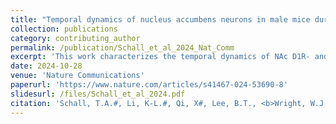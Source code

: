 ```yaml
---
title: "Temporal dynamics of nucleus accumbens neurons in male mice during reward seeking"
collection: publications
category: contributing_author
permalink: /publication/Schall_et_al_2024_Nat_Comm
excerpt: 'This work characterizes the temporal dynamics of NAc D1R- and D2R-expressing MSNs during natural, self-paced reward seeking behavior'
date: 2024-10-28
venue: 'Nature Communications'
paperurl: 'https://www.nature.com/articles/s41467-024-53690-8'
slidesurl: /files/Schall_et_al_2024.pdf
citation: 'Schall, T.A.#, Li, K-L.#, Qi, X#, Lee, B.T., <b>Wright, W.J.</b>, Alpaugh, E.E., Zhao, R.J., Liu, J., Li, Q., Zeng, B., Wang, L., Huang, Y.H., Schlüter, O.M., Nestler, E.J, Nieh, E.H., & Dong, Y. (2024). &quot;Temporal dynamics of nucleus accumbens neurons in male mice during reward seeking.&quot; <b><i>Nature Communications</i></b>. 15(1).'
---
```

